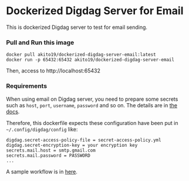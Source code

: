 # Dockerized Digdag Server for Email

This is dockerized Digdag server to test for email sending.

### Pull and Run this image

```
docker pull akito19/dockerized-digdag-server-email:latest
docker run -p 65432:65432 akito19/dockerized-digdag-server-email
```

Then, access to http://localhost:65432

### Requirements

When using email on Digdag server, you need to prepare some secrets such as `host`, `port`, `username`, `password` and so on.
The details are in [the docs](https://docs.digdag.io/operators/mail.html?highlight=email#mail-sending-email).

Therefore, this dockerfile expects these configuration have been put in `~/.config/digdag/config` like:

```
digdag.secret-access-policy-file = secret-access-policy.yml
digdag.secret-encryption-key = your encryption key
secrets.mail.host = smtp.gmail.com
secrets.mail.password = PASSWORD
...
```

A sample workflow is in [here](https://github.com/akito19/dockerized-digdag-server-email/sample).
